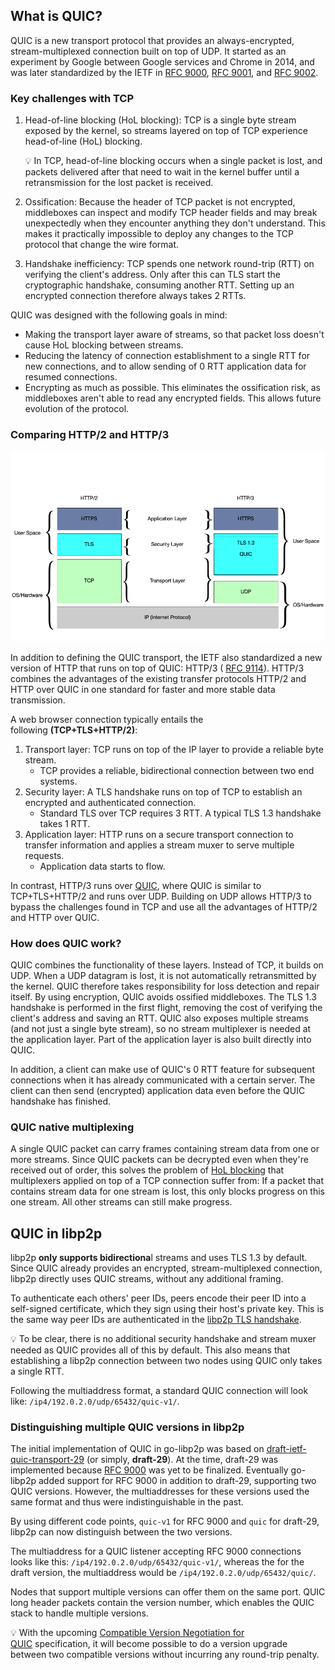 What is QUIC? 
--------------

QUIC is a new transport protocol that provides an always-encrypted, stream-multiplexed connection built on top of UDP. It started as an experiment by Google between Google services and Chrome in 2014, and was later standardized by the IETF in [RFC 9000](https://datatracker.ietf.org/doc/html/rfc9000), [RFC 9001](https://datatracker.ietf.org/doc/html/rfc9001), and [RFC 9002](https://datatracker.ietf.org/doc/html/rfc9002).

### Key challenges with TCP 

1.  Head-of-line blocking (HoL blocking): TCP is a single byte stream exposed by the kernel, so streams layered on top of TCP experience head-of-line (HoL) blocking.

    💡
    In TCP, head-of-line blocking occurs when a single packet is lost, and packets delivered after that need to wait in the kernel buffer until a retransmission for the lost packet is received.

2.  Ossification: Because the header of TCP packet is not encrypted, middleboxes can inspect and modify TCP header fields and may break unexpectedly when they encounter anything they don't understand. This makes it practically impossible to deploy any changes to the TCP protocol that change the wire format.

3.  Handshake inefficiency: TCP spends one network round-trip (RTT) on verifying the client's address. Only after this can TLS start the cryptographic handshake, consuming another RTT. Setting up an encrypted connection therefore always takes 2 RTTs.

QUIC was designed with the following goals in mind:

-   Making the transport layer aware of streams, so that packet loss doesn't cause HoL blocking between streams.
-   Reducing the latency of connection establishment to a single RTT for new connections, and to allow sending of 0 RTT application data for resumed connections.
-   Encrypting as much as possible. This eliminates the ossification risk, as middleboxes aren't able to read any encrypted fields. This allows future evolution of the protocol.

### Comparing HTTP/2 and HTTP/3 

![alt text](image-1.png)

In addition to defining the QUIC transport, the IETF also standardized a new version of HTTP that runs on top of QUIC: HTTP/3 ( [RFC 9114](https://datatracker.ietf.org/doc/html/rfc9114)). HTTP/3 combines the advantages of the existing transfer protocols HTTP/2 and HTTP over QUIC in one standard for faster and more stable data transmission.

A web browser connection typically entails the following **(TCP+TLS+HTTP/2)**:

1.  Transport layer: TCP runs on top of the IP layer to provide a reliable byte stream.
    -   TCP provides a reliable, bidirectional connection between two end systems.
2.  Security layer: A TLS handshake runs on top of TCP to establish an encrypted and authenticated connection.
    -   Standard TLS over TCP requires 3 RTT. A typical TLS 1.3 handshake takes 1 RTT.
3.  Application layer: HTTP runs on a secure transport connection to transfer information and applies a stream muxer to serve multiple requests.
    -   Application data starts to flow.

In contrast, HTTP/3 runs over [QUIC](https://docs.libp2p.io/concepts/transports/quic/#what-is-quic), where QUIC is similar to TCP+TLS+HTTP/2 and runs over UDP. Building on UDP allows HTTP/3 to bypass the challenges found in TCP and use all the advantages of HTTP/2 and HTTP over QUIC.


### How does QUIC work? 

QUIC combines the functionality of these layers. Instead of TCP, it builds on UDP. When a UDP datagram is lost, it is not automatically retransmitted by the kernel. QUIC therefore takes responsibility for loss detection and repair itself. By using encryption, QUIC avoids ossified middleboxes. The TLS 1.3 handshake is performed in the first flight, removing the cost of verifying the client's address and saving an RTT. QUIC also exposes multiple streams (and not just a single byte stream), so no stream multiplexer is needed at the application layer. Part of the application layer is also built directly into QUIC.

In addition, a client can make use of QUIC's 0 RTT feature for subsequent connections when it has already communicated with a certain server. The client can then send (encrypted) application data even before the QUIC handshake has finished.

### QUIC native multiplexing 

A single QUIC packet can carry frames containing stream data from one or more streams. Since QUIC packets can be decrypted even when they're received out of order, this solves the problem of [HoL blocking](https://docs.libp2p.io/concepts/transports/quic/#key-challenges-with-tcp) that multiplexers applied on top of a TCP connection suffer from: If a packet that contains stream data for one stream is lost, this only blocks progress on this one stream. All other streams can still make progress.


QUIC in libp2p 
-----------------------------------------------------------------------------------

libp2p **only supports bidirectiona**l streams and uses TLS 1.3 by default. Since QUIC already provides an encrypted, stream-multiplexed connection, libp2p directly uses QUIC streams, without any additional framing.

To authenticate each others' peer IDs, peers encode their peer ID into a self-signed certificate, which they sign using their host's private key. This is the same way peer IDs are authenticated in the [libp2p TLS handshake](https://github.com/libp2p/specs/blob/master/tls/tls.md).

💡
To be clear, there is no additional security handshake and stream muxer needed as QUIC provides all of this by default. This also means that establishing a libp2p connection between two nodes using QUIC only takes a single RTT.

Following the multiaddress format, a standard QUIC connection will look like: `/ip4/192.0.2.0/udp/65432/quic-v1/`.

### Distinguishing multiple QUIC versions in libp2p 

The initial implementation of QUIC in go-libp2p was based on [draft-ietf-quic-transport-29](https://datatracker.ietf.org/doc/html/draft-ietf-quic-transport-29) (or simply, **draft-29**). At the time, draft-29 was implemented because [RFC 9000](https://datatracker.ietf.org/doc/html/rfc9000) was yet to be finalized. Eventually go-libp2p added support for RFC 9000 in addition to draft-29, supporting two QUIC versions. However, the multiaddresses for these versions used the same format and thus were indistinguishable in the past.

By using different code points, `quic-v1` for RFC 9000 and `quic` for draft-29, libp2p can now distinguish between the two versions.

The multiaddress for a QUIC listener accepting RFC 9000 connections looks like this: `/ip4/192.0.2.0/udp/65432/quic-v1/`, whereas the for the draft version, the multiaddress would be `/ip4/192.0.2.0/udp/65432/quic/`.

Nodes that support multiple versions can offer them on the same port. QUIC long header packets contain the version number, which enables the QUIC stack to handle multiple versions.

💡
With the upcoming [Compatible Version Negotiation for QUIC](https://datatracker.ietf.org/doc/draft-ietf-quic-version-negotiation/) specification, it will become possible to do a version upgrade between two compatible versions without incurring any round-trip penalty.